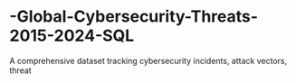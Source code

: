 # -Global-Cybersecurity-Threats-2015-2024-SQL
A comprehensive dataset tracking cybersecurity incidents, attack vectors, threat
